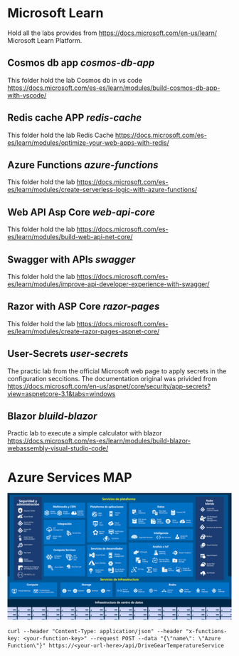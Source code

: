 # Microsoft Learn
Hold all the labs provides from https://docs.microsoft.com/en-us/learn/ Microsoft Learn Platform.

## Cosmos db app ***cosmos-db-app***
This folder hold the lab Cosmos db in vs code https://docs.microsoft.com/es-es/learn/modules/build-cosmos-db-app-with-vscode/ 
## Redis cache APP ***redis-cache***
This folder hold the lab Redis Cache https://docs.microsoft.com/es-es/learn/modules/optimize-your-web-apps-with-redis/
## Azure Functions ***azure-functions***
This folder hold the lab https://docs.microsoft.com/es-es/learn/modules/create-serverless-logic-with-azure-functions/
## Web API Asp Core ***web-api-core***
This folder hold the lab https://docs.microsoft.com/es-es/learn/modules/build-web-api-net-core/
## Swagger with APIs ***swagger***
This folder hold the lab https://docs.microsoft.com/es-es/learn/modules/improve-api-developer-experience-with-swagger/
## Razor with ASP Core ***razor-pages***
This folder hold the lab https://docs.microsoft.com/es-es/learn/modules/create-razor-pages-aspnet-core/
## User-Secrets ***user-secrets***
The practic lab from the official Microsoft web page to apply secrets in the configuration seccitions.
The documentation original was privided from https://docs.microsoft.com/en-us/aspnet/core/security/app-secrets?view=aspnetcore-3.1&tabs=windows
## Blazor ***bluild-blazor***
Practic lab to execute a simple calculator with blazor https://docs.microsoft.com/es-es/learn/modules/build-blazor-webassembly-visual-studio-code/

# Azure Services MAP 

![Azure Map](services.png)

```
curl --header "Content-Type: application/json" --header "x-functions-key: <your-function-key>" --request POST --data "{\"name\": \"Azure Function\"}" https://<your-url-here>/api/DriveGearTemperatureService
```
